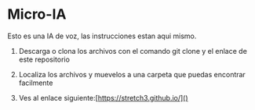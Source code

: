 # Micro-IA
Esto es una IA de voz, las instrucciones estan aqui mismo.


1. Descarga o clona los archivos con el comando git clone y el enlace de este repositorio

2. Localiza los archivos y muevelos a una carpeta que puedas encontrar facilmente

3. Ves al enlace siguiente:[https://stretch3.github.io/]()
